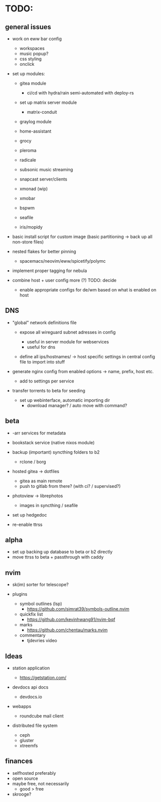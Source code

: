 # TODO:

## general issues

- work on eww bar config
    - workspaces
    - music popup?
    - css styling
    - onclick

- set up modules:
    - gitea module
        - ci/cd with hydra/rain semi-automated with deploy-rs
    - set up matrix server module
        - matrix-conduit
    - graylog module
    - home-assistant
    - grocy
    - pleroma
    - radicale
    - subsonic music streaming
    - snapcast server/clients

    - xmonad (wip)
    - xmobar
    - bspwm

    - seafile
    - iris/mopidy

- basic install script for custom image (basic partitioning -> back up all non-store files)

- nested flakes for better pinning
    - spacemacs/neovim/eww/spicetify/polymc

- implement proper tagging for nebula

- combine host + user config more (?) TODO: decide
    - enable appropriate configs for de/wm based on what is enabled on host

## DNS

- "global" network definitions file
    - expose all wireguard subnet adresses in config
        - useful in server module for webservices
        - useful for dns

    - define all ips/hostnames/ -> host specific settings in central config file to import into stuff

- generate nginx config from enabled options -> name, prefix, host etc.
    - add to settings per service

- transfer torrents to beta for seeding
    - set up webinterface, automatic importing dir
        - download manager? / auto move with command?

## beta

- -arr services for metadata

- bookstack service (native nixos module)

- backup (important) syncthing folders to b2
    - rclone / borg

- hosted gitea -> dotfiles
    - gitea as main remote
    - push to gitlab from there? (with ci? / supervised?)

- photoview -> librephotos
    - images in syncthing / seafile

- set up hedgedoc
- re-enable ttrss

## alpha

- set up backing up database to beta or b2 directly
- move ttrss to beta + passthrough with caddy

## nvim

- sk(im) sorter for telescope?

- plugins
    - symbol outlines (lsp)
        - https://github.com/simrat39/symbols-outline.nvim
    - quickfix list
        - https://github.com/kevinhwang91/nvim-bqf
    - marks 
        - https://github.com/chentau/marks.nvim
    - commentary
        - tjdevries video

## Ideas

- station application
    - https://getstation.com/

- devdocs api docs
    - devdocs.io

- webapps
    - roundcube mail client

- distributed file system
    - ceph
    - gluster
    - xtreemfs

## finances

- selfhosted preferably
- open source
- maybe free, not necessarily
    - good > free
- skrooge?
